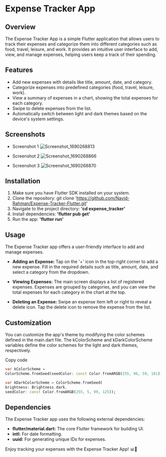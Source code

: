 # Expense Tracker App

## Overview

The Expense Tracker App is a simple Flutter application that allows users to track their expenses and categorize them into different categories such as food, travel, leisure, and work. It provides an intuitive user interface to add, view, and manage expenses, helping users keep a track of their spending.

## Features

- Add new expenses with details like title, amount, date, and category.
- Categorize expenses into predefined categories (food, travel, leisure, work).
- View a summary of expenses in a chart, showing the total expenses for each category.
- Swipe to delete expenses from the list.
- Automatically switch between light and dark themes based on the device's system settings.

## Screenshots

- Screenshot 1
  ![Screenshot_1690268813](https://github.com/Navid-Rahman/Expense-Tracker-Flutter/assets/77515075/82d2b152-5da7-4eac-bbc1-ad40d18a7a6c)

- Screenshot 2
  ![Screenshot_1690268866](https://github.com/Navid-Rahman/Expense-Tracker-Flutter/assets/77515075/450c235f-d619-4f4a-826c-a05a57b1e2d2)

- Screenshot 3
  ![Screenshot_1690268870](https://github.com/Navid-Rahman/Expense-Tracker-Flutter/assets/77515075/8dca7457-0465-477d-8171-24c11a12d146)

## Installation

1. Make sure you have Flutter SDK installed on your system.
2. Clone the repository: git clone 'https://github.com/Navid-Rahman/Expense-Tracker-Flutter.git'
3. Navigate to the project directory: **'cd expense_tracker'**
4. Install dependencies: **'flutter pub get'**
5. Run the app: **'flutter run'**

## Usage

The Expense Tracker app offers a user-friendly interface to add and manage expenses.

- **Adding an Expense:** Tap on the '+' icon in the top-right corner to add a new expense. Fill in the required details such as title, amount, date, and select a category from the dropdown.

- **Viewing Expenses:** The main screen displays a list of registered expenses. Expenses are grouped by categories, and you can view the total expenses for each category in the chart at the top.

- **Deleting an Expense:** Swipe an expense item left or right to reveal a delete icon. Tap the delete icon to remove the expense from the list.

## Customization

You can customize the app's theme by modifying the color schemes defined in the main.dart file. The kColorScheme and kDarkColorScheme variables define the color schemes for the light and dark themes, respectively.

Copy code

```dart
var kColorScheme =
ColorScheme.fromSeed(seedColor: const Color.fromARGB(255, 96, 59, 181));

var kDarkColorScheme = ColorScheme.fromSeed(
brightness: Brightness.dark,
seedColor: const Color.fromARGB(255, 5, 99, 125));
```

## Dependencies

The Expense Tracker app uses the following external dependencies:

- **flutter/material.dart:** The core Flutter framework for building UI.
- **intl:** For date formatting.
- **uuid:** For generating unique IDs for expenses.

Enjoy tracking your expenses with the Expense Tracker App! 📊💸
